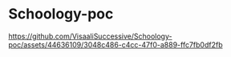# Schoology-poc



https://github.com/VisaaliSuccessive/Schoology-poc/assets/44636109/3048c486-c4cc-47f0-a889-ffc7fb0df2fb

